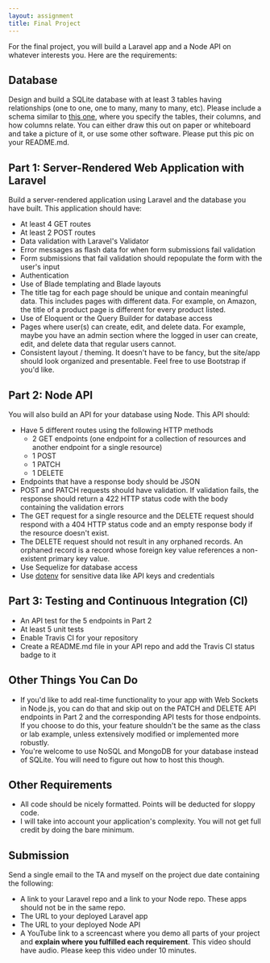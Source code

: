 ```yaml
---
layout: assignment
title: Final Project
---
```


For the final project, you will build a Laravel app and a Node API on whatever interests you. Here are the requirements:

## Database

Design and build a SQLite database with at least 3 tables having relationships (one to one, one to many, many to many, etc). Please include a schema similar to [this one](http://www.sqlitetutorial.net/sqlite-sample-database/), where you specify the tables, their columns, and how columns relate. You can either draw this out on paper or whiteboard and take a picture of it, or use some other software. Please put this pic on your README.md.

## Part 1: Server-Rendered Web Application with Laravel

Build a server-rendered application using Laravel and the database you have built. This application should have:

* At least 4 GET routes
* At least 2 POST routes
* Data validation with Laravel's Validator
* Error messages as flash data for when form submissions fail validation
* Form submissions that fail validation should repopulate the form with the user's input
* Authentication
* Use of Blade templating and Blade layouts
* The title tag for each page should be unique and contain meaningful data. This includes pages with different data. For example, on Amazon, the title of a product page is different for every product listed. 
* Use of Eloquent or the Query Builder for database access
* Pages where user(s) can create, edit, and delete data. For example, maybe you have an admin section where the logged in user can create, edit, and delete data that regular users cannot.
* Consistent layout / theming. It doesn't have to be fancy, but the site/app should look organized and presentable. Feel free to use Bootstrap if you'd like.

## Part 2: Node API

You will also build an API for your database using Node. This API should:

* Have 5 different routes using the following HTTP methods
  * 2 GET endpoints (one endpoint for a collection of resources and another endpoint for a single resource)
  * 1 POST
  * 1 PATCH
  * 1 DELETE
* Endpoints that have a response body should be JSON
* POST and PATCH requests should have validation. If validation fails, the response should return a 422 HTTP status code with the body containing the validation errors
* The GET request for a single resource and the DELETE request should respond with a 404 HTTP status code and an empty response body if the resource doesn't exist.
* The DELETE request should not result in any orphaned records. An orphaned record is a record whose foreign key value references a non-existent primary key value.
* Use Sequelize for database access
* Use [dotenv](https://www.npmjs.com/package/dotenv) for sensitive data like API keys and credentials

## Part 3: Testing and Continuous Integration (CI)

* An API test for the 5 endpoints in Part 2
* At least 5 unit tests
* Enable Travis CI for your repository
* Create a README.md file in your API repo and add the Travis CI status badge to it

## Other Things You Can Do

* If you'd like to add real-time functionality to your app with Web Sockets in Node.js, you can do that and skip out on the PATCH and DELETE API endpoints in Part 2 and the corresponding API tests for those endpoints. If you choose to do this, your feature shouldn't be the same as the class or lab example, unless extensively modified or implemented more robustly.
* You're welcome to use NoSQL and MongoDB for your database instead of SQLite. You will need to figure out how to host this though.

## Other Requirements

* All code should be nicely formatted. Points will be deducted for sloppy code.
* I will take into account your application's complexity. You will not get full credit by doing the bare minimum.

## Submission

Send a single email to the TA and myself on the project due date containing the following:

* A link to your Laravel repo and a link to your Node repo. These apps should not be in the same repo.
* The URL to your deployed Laravel app
* The URL to your deployed Node API
* A YouTube link to a screencast where you demo all parts of your project and __explain where you fulfilled each requirement__. This video should have audio. Please keep this video under 10 minutes.
